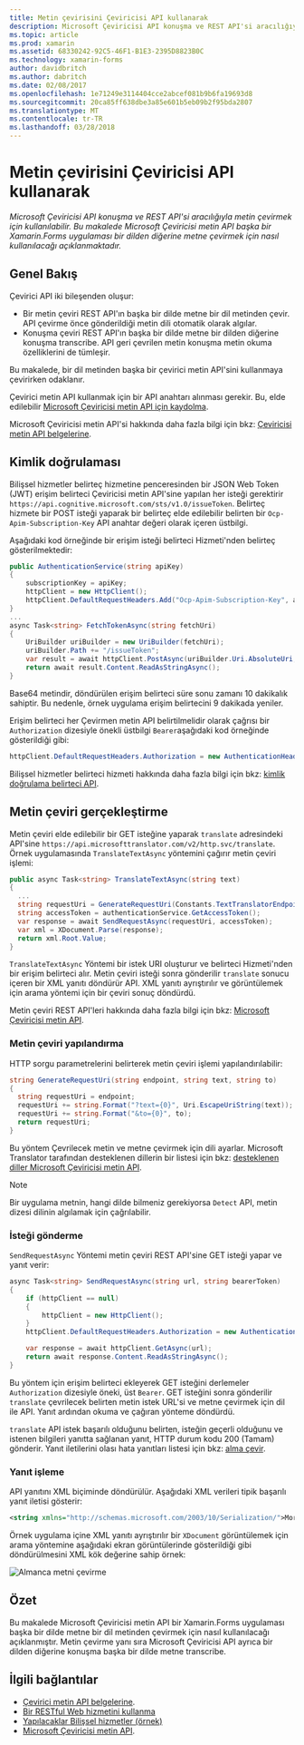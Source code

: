 ```yaml
---
title: Metin çevirisini Çeviricisi API kullanarak
description: Microsoft Çeviricisi API konuşma ve REST API'si aracılığıyla metin çevirmek için kullanılabilir. Bu makalede Microsoft Çeviricisi metin API başka bir Xamarin.Forms uygulaması bir dilden diğerine metne çevirmek için nasıl kullanılacağı açıklanmaktadır.
ms.topic: article
ms.prod: xamarin
ms.assetid: 68330242-92C5-46F1-B1E3-2395D8823B0C
ms.technology: xamarin-forms
author: davidbritch
ms.author: dabritch
ms.date: 02/08/2017
ms.openlocfilehash: 1e71249e3114404cce2abcef081b9b6fa19693d8
ms.sourcegitcommit: 20ca85ff638dbe3a85e601b5eb09b2f95bda2807
ms.translationtype: MT
ms.contentlocale: tr-TR
ms.lasthandoff: 03/28/2018
---
```

# <a name="text-translation-using-the-translator-api"></a>Metin çevirisini Çeviricisi API kullanarak

_Microsoft Çeviricisi API konuşma ve REST API'si aracılığıyla metin çevirmek için kullanılabilir. Bu makalede Microsoft Çeviricisi metin API başka bir Xamarin.Forms uygulaması bir dilden diğerine metne çevirmek için nasıl kullanılacağı açıklanmaktadır._

## <a name="overview"></a>Genel Bakış

Çevirici API iki bileşenden oluşur:

- Bir metin çeviri REST API'ın başka bir dilde metne bir dil metinden çevir. API çevirme önce gönderildiği metin dili otomatik olarak algılar.
- Konuşma çeviri REST API'ın başka bir dilde metne bir dilden diğerine konuşma transcribe. API geri çevrilen metin konuşma metin okuma özelliklerini de tümleşir.

Bu makalede, bir dil metinden başka bir çevirici metin API'sini kullanmaya çevirirken odaklanır.

Çevirici metin API kullanmak için bir API anahtarı alınması gerekir. Bu, elde edilebilir [Microsoft Çeviricisi metin API için kaydolma](/azure/cognitive-services/translator/translator-text-how-to-signup/).

Microsoft Çeviricisi metin API'si hakkında daha fazla bilgi için bkz: [Çeviricisi metin API belgelerine](/azure/cognitive-services/translator/).

## <a name="authentication"></a>Kimlik doğrulaması

Bilişsel hizmetler belirteç hizmetine penceresinden bir JSON Web Token (JWT) erişim belirteci Çeviricisi metin API'sine yapılan her isteği gerektirir `https://api.cognitive.microsoft.com/sts/v1.0/issueToken`. Belirteç hizmete bir POST isteği yaparak bir belirteç elde edilebilir belirten bir `Ocp-Apim-Subscription-Key` API anahtar değeri olarak içeren üstbilgi.

Aşağıdaki kod örneğinde bir erişim isteği belirteci Hizmeti'nden belirteç gösterilmektedir:

```csharp
public AuthenticationService(string apiKey)
{
    subscriptionKey = apiKey;
    httpClient = new HttpClient();
    httpClient.DefaultRequestHeaders.Add("Ocp-Apim-Subscription-Key", apiKey);
}
...
async Task<string> FetchTokenAsync(string fetchUri)
{
    UriBuilder uriBuilder = new UriBuilder(fetchUri);
    uriBuilder.Path += "/issueToken";
    var result = await httpClient.PostAsync(uriBuilder.Uri.AbsoluteUri, null);
    return await result.Content.ReadAsStringAsync();
}
```

Base64 metindir, döndürülen erişim belirteci süre sonu zamanı 10 dakikalık sahiptir. Bu nedenle, örnek uygulama erişim belirtecini 9 dakikada yeniler.

Erişim belirteci her Çevirmen metin API belirtilmelidir olarak çağrısı bir `Authorization` dizesiyle önekli üstbilgi `Bearer`aşağıdaki kod örneğinde gösterildiği gibi:

```csharp
httpClient.DefaultRequestHeaders.Authorization = new AuthenticationHeaderValue("Bearer", bearerToken);
```

Bilişsel hizmetler belirteci hizmeti hakkında daha fazla bilgi için bkz: [kimlik doğrulama belirteci API](http://docs.microsofttranslator.com/oauth-token.html).

## <a name="performing-text-translation"></a>Metin çeviri gerçekleştirme

Metin çeviri elde edilebilir bir GET isteğine yaparak `translate` adresindeki API'sine `https://api.microsofttranslator.com/v2/http.svc/translate`. Örnek uygulamasında `TranslateTextAsync` yöntemini çağırır metin çeviri işlemi:

```csharp
public async Task<string> TranslateTextAsync(string text)
{
  ...
  string requestUri = GenerateRequestUri(Constants.TextTranslatorEndpoint, text, "en", "de");
  string accessToken = authenticationService.GetAccessToken();
  var response = await SendRequestAsync(requestUri, accessToken);
  var xml = XDocument.Parse(response);
  return xml.Root.Value;
}
```

`TranslateTextAsync` Yöntemi bir istek URI oluşturur ve belirteci Hizmeti'nden bir erişim belirteci alır. Metin çeviri isteği sonra gönderilir `translate` sonucu içeren bir XML yanıtı döndürür API. XML yanıtı ayrıştırılır ve görüntülemek için arama yöntemi için bir çeviri sonuç döndürdü.

Metin çeviri REST API'leri hakkında daha fazla bilgi için bkz: [Microsoft Çeviricisi metin API](http://docs.microsofttranslator.com/text-translate.html).

### <a name="configuring-text-translation"></a>Metin çeviri yapılandırma

HTTP sorgu parametrelerini belirterek metin çeviri işlemi yapılandırılabilir:

```csharp
string GenerateRequestUri(string endpoint, string text, string to)
{
  string requestUri = endpoint;
  requestUri += string.Format("?text={0}", Uri.EscapeUriString(text));
  requestUri += string.Format("&to={0}", to);
  return requestUri;
}
```

Bu yöntem Çevrilecek metin ve metne çevirmek için dili ayarlar. Microsoft Translator tarafından desteklenen dillerin bir listesi için bkz: [desteklenen diller Microsoft Çeviricisi metin API](/azure/cognitive-services/translator/languages/).

> [!NOTE]
> Bir uygulama metnin, hangi dilde bilmeniz gerekiyorsa `Detect` API, metin dizesi dilinin algılamak için çağrılabilir.

### <a name="sending-the-request"></a>İsteği gönderme

`SendRequestAsync` Yöntemi metin çeviri REST API'sine GET isteği yapar ve yanıt verir:

```csharp
async Task<string> SendRequestAsync(string url, string bearerToken)
{
    if (httpClient == null)
    {
        httpClient = new HttpClient();
    }
    httpClient.DefaultRequestHeaders.Authorization = new AuthenticationHeaderValue("Bearer", bearerToken);

    var response = await httpClient.GetAsync(url);
    return await response.Content.ReadAsStringAsync();
}
```

Bu yöntem için erişim belirteci ekleyerek GET isteğini derlemeler `Authorization` dizesiyle öneki, üst `Bearer`. GET isteğini sonra gönderilir `translate` çevrilecek belirten metin istek URL'si ve metne çevirmek için dil ile API. Yanıt ardından okuma ve çağıran yönteme döndürdü.

`translate` API istek başarılı olduğunu belirten, isteğin geçerli olduğunu ve istenen bilgileri yanıtta sağlanan yanıt, HTTP durum kodu 200 (Tamam) gönderir. Yanıt iletilerini olası hata yanıtları listesi için bkz: [alma çevir](http://docs.microsofttranslator.com/text-translate.html#!/default/get_Translate).

### <a name="processing-the-response"></a>Yanıt işleme

API yanıtını XML biçiminde döndürülür. Aşağıdaki XML verileri tipik başarılı yanıt iletisi gösterir:

```xml
<string xmlns="http://schemas.microsoft.com/2003/10/Serialization/">Morgen kaufen gehen ein</string>
```

Örnek uygulama içine XML yanıtı ayrıştırılır bir `XDocument` görüntülemek için arama yöntemine aşağıdaki ekran görüntülerinde gösterildiği gibi döndürülmesini XML kök değerine sahip örnek:

![](text-translation-images/text-translation.png "Almanca metni çevirme")

## <a name="summary"></a>Özet

Bu makalede Microsoft Çeviricisi metin API bir Xamarin.Forms uygulaması başka bir dilde metne bir dil metinden çevirmek için nasıl kullanılacağı açıklanmıştır. Metin çevirme yanı sıra Microsoft Çeviricisi API ayrıca bir dilden diğerine konuşma başka bir dilde metne transcribe.

## <a name="related-links"></a>İlgili bağlantılar

- [Çevirici metin API belgelerine](/azure/cognitive-services/translator/).
- [Bir RESTful Web hizmetini kullanma](~/xamarin-forms/data-cloud/consuming/rest.md)
- [Yapılacaklar Bilişsel hizmetler (örnek)](https://developer.xamarin.com/samples/xamarin-forms/WebServices/TodoCognitiveServices/)
- [Microsoft Çeviricisi metin API](http://docs.microsofttranslator.com/text-translate.html).
